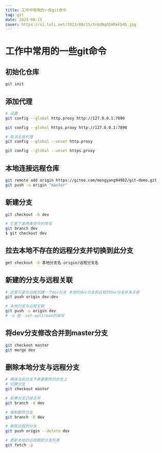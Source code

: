 ```yaml
---
title: 工作中常用的一些git命令
tag: git
date: 2023-08-15
cover: https://s2.loli.net/2023/08/15/XrUdNqOIHRkFb4D.jpg
---
```


# 工作中常用的一些git命令

## 初始化仓库

```bash
git init
```

## 添加代理

```bash
# 设置
git config --global http.proxy http://127.0.0.1:7890

git config --global https.proxy http://127.0.0.1:7890

# 取消全局代理
git config --global --unset http.proxy

git config --global --unset https.proxy
```

<a name="n2MyU"></a>

## 本地连接远程仓库

```bash
git remote add origin https://gitee.com/mengyang94982/git-demo.git
git push -u origin "master"
```

<a name="ZT4QS"></a>

## 新建分支

```bash
git checkout -b dev

# 它是下面两条命令的简写
git branch dev
$ git checkout dev
```

## 拉去本地不存在的远程分支并切换到此分支

```bash
get checkout -b 本地分支名 origin/远程分支名
```

<a name="ZDDyQ"></a>

## 新建的分支与远程关联

```bash
# 这里只是在远程创建一个dev分支 本地的dev分支和远程的dev分支并未关联
git push origin dev:dev

# 本地分支与远程关联
git push -u origin dev
# -u 是--set-upstream的缩写
```

<a name="xQneI"></a>

## 将dev分支修改合并到master分支

```bash
git checkout master
git merge dev
```

<a name="aEchf"></a>

## 删除本地分支与远程分支

```bash
# 确保当前分支不再要删除的分支上
# 切换分支
git checkout master

# 如果分支已经合并
git branch -d dev

# 强制删除分支
git branch -D dev

# 删除远程的分支
git push origin --delete dev

# 更新本地的远程跟踪分支列表
git fetch -p
```
